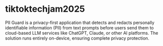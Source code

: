 # tiktoktechjam2025
PII Guard is a privacy-first application that detects and redacts personally identifiable information (PII) from text prompts before users send them to cloud-based LLM services like ChatGPT, Claude, or other AI platforms. The solution runs entirely on-device, ensuring complete privacy protection.
